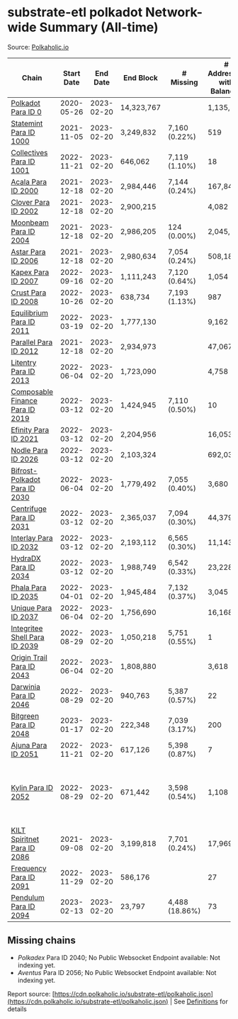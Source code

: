 # substrate-etl polkadot Network-wide Summary (All-time)

Source: [Polkaholic.io](https://polkaholic.io)


| Chain            | Start Date | End Date | End Block | # Missing | # Addresses with Balances | Crawling Status |
| ---------------- | ---------- | ---------| --------- | --------- | ------------------------- | --------------- |
| [Polkadot Para ID 0](/polkadot/0-polkadot) | 2020-05-26 | 2023-02-20 | 14,323,767 |   | 1,135,572 |  |
| [Statemint Para ID 1000](/polkadot/1000-statemint) | 2021-11-05 | 2023-02-20 | 3,249,832 | 7,160 (0.22%) | 519 |  |
| [Collectives Para ID 1001](/polkadot/1001-collectives) | 2022-11-21 | 2023-02-20 | 646,062 | 7,119 (1.10%) | 18 |  |
| [Acala Para ID 2000](/polkadot/2000-acala) | 2021-12-18 | 2023-02-20 | 2,984,446 | 7,144 (0.24%) | 167,843 |  |
| [Clover Para ID 2002](/polkadot/2002-clover) | 2021-12-18 | 2023-02-20 | 2,900,215 |   | 4,082 |  |
| [Moonbeam Para ID 2004](/polkadot/2004-moonbeam) | 2021-12-18 | 2023-02-20 | 2,986,205 | 124 (0.00%) | 2,045,252 |  |
| [Astar Para ID 2006](/polkadot/2006-astar) | 2021-12-18 | 2023-02-20 | 2,980,634 | 7,054 (0.24%) | 508,183 |  |
| [Kapex Para ID 2007](/polkadot/2007-kapex) | 2022-09-16 | 2023-02-20 | 1,111,243 | 7,120 (0.64%) | 1,054 |  |
| [Crust Para ID 2008](/polkadot/2008-crust) | 2022-10-26 | 2023-02-20 | 638,734 | 7,193 (1.13%) | 987 |  |
| [Equilibrium Para ID 2011](/polkadot/2011-equilibrium) | 2022-03-19 | 2023-02-20 | 1,777,130 |   | 9,162 |  |
| [Parallel Para ID 2012](/polkadot/2012-parallel) | 2021-12-18 | 2023-02-20 | 2,934,973 |   | 47,067 |  |
| [Litentry Para ID 2013](/polkadot/2013-litentry) | 2022-06-04 | 2023-02-20 | 1,723,090 |   | 4,758 |  |
| [Composable Finance Para ID 2019](/polkadot/2019-composable) | 2022-03-12 | 2023-02-20 | 1,424,945 | 7,110 (0.50%) | 10 |  |
| [Efinity Para ID 2021](/polkadot/2021-efinity) | 2022-03-12 | 2023-02-20 | 2,204,956 |   | 16,053 |  |
| [Nodle Para ID 2026](/polkadot/2026-nodle) | 2022-03-12 | 2023-02-20 | 2,103,324 |   | 692,036 |  |
| [Bifrost-Polkadot Para ID 2030](/polkadot/2030-bifrost-dot) | 2022-06-04 | 2023-02-20 | 1,779,492 | 7,055 (0.40%) | 3,680 |  |
| [Centrifuge Para ID 2031](/polkadot/2031-centrifuge) | 2022-03-12 | 2023-02-20 | 2,365,037 | 7,094 (0.30%) | 44,379 |  |
| [Interlay Para ID 2032](/polkadot/2032-interlay) | 2022-03-12 | 2023-02-20 | 2,193,112 | 6,565 (0.30%) | 11,143 |  |
| [HydraDX Para ID 2034](/polkadot/2034-hydradx) | 2022-03-12 | 2023-02-20 | 1,988,749 | 6,542 (0.33%) | 23,228 |  |
| [Phala Para ID 2035](/polkadot/2035-phala) | 2022-04-01 | 2023-02-20 | 1,945,484 | 7,132 (0.37%) | 3,045 |  |
| [Unique Para ID 2037](/polkadot/2037-unique) | 2022-06-04 | 2023-02-20 | 1,756,690 |   | 16,168 |  |
| [Integritee Shell Para ID 2039](/polkadot/2039-integritee-shell) | 2022-08-29 | 2023-02-20 | 1,050,218 | 5,751 (0.55%) | 1 |  |
| [Origin Trail Para ID 2043](/polkadot/2043-origintrail) | 2022-06-04 | 2023-02-20 | 1,808,880 |   | 3,618 |  |
| [Darwinia Para ID 2046](/polkadot/2046-darwinia) | 2022-08-29 | 2023-02-20 | 940,763 | 5,387 (0.57%) | 22 |  |
| [Bitgreen Para ID 2048](/polkadot/2048-bitgreen) | 2023-01-17 | 2023-02-20 | 222,348 | 7,039 (3.17%) | 200 |  |
| [Ajuna Para ID 2051](/polkadot/2051-ajuna) | 2022-11-21 | 2023-02-20 | 617,126 | 5,398 (0.87%) | 7 |  |
| [Kylin Para ID 2052](/polkadot/2052-kylin) | 2022-08-29 | 2023-02-20 | 671,442 | 3,598 (0.54%) | 1,108 | Only partial index available: Network endpoint unreliable |
| [KILT Spiritnet Para ID 2086](/polkadot/2086-kilt) | 2021-09-08 | 2023-02-20 | 3,199,818 | 7,701 (0.24%) | 17,969 |  |
| [Frequency Para ID 2091](/polkadot/2091-frequency) | 2022-11-29 | 2023-02-20 | 586,176 |   | 27 |  |
| [Pendulum Para ID 2094](/polkadot/2094-pendulum) | 2023-02-13 | 2023-02-20 | 23,797 | 4,488 (18.86%) | 73 |  |

## Missing chains


* *Polkadex* Para ID 2040; No Public Websocket Endpoint available: Not indexing yet.
* *Aventus* Para ID 2056; No Public Websocket Endpoint available: Not indexing yet.

Report source: [https://cdn.polkaholic.io/substrate-etl/polkaholic.json](https://cdn.polkaholic.io/substrate-etl/polkaholic.json) | See [Definitions](/DEFINITIONS.md) for details
